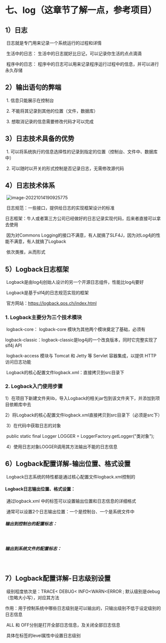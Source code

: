 # 七、log（这章节了解一点，参考项目）

## 1）日志

​		日志就是专门用来记录一个系统运行的过程和详情

​		生活中的日志： 生活中的日志就好比日记，可以记录你生活的点点滴滴

​		程序中的日志： 程序中的日志可以用来记录程序运行过程中的信息，并可以进行永久存储

## 2）输出语句的弊端

​			1. 信息只能展示在控制台

​			2. 不能将其记录到其他的位置（文件，数据库）

​			3. 想取消记录的信息需要修改代码才可以完成

## 3）日志技术具备的优势

​			1. 可以将系统执行的信息选择性的记录到指定的位置（控制台、文件中、数据库中）

​			2. 可以随时以开关的形式控制是否记录日志，无需修改源代码

## 4）日志技术体系

​			![image-20221014190925775](D:\yjxz\Review_outline\yjxz\background\_01JavaSE\06exception\document\assets\日志技术体系.png)

​	日志规范：一些接口，提供给日志的实现框架设计的标准

​	日志框架：牛人或者第三方公司已经做好的日志记录实现代码，后来者直接可以拿去使用

​	因为对Commons Logging的接口不满意，有人就搞了SLF4J，因为对Log4j的性能不满意，有人就搞了Logback

​	依次类推，从而形式

## 5）Logback日志框架

​		Logback是由log4j创始人设计的另一个开源日志组件，性能比log4j要好

​		Logback是基于slf4j的日志规范实现的框架

​		官方网站：https://logback.qos.ch/index.html

### 1. Logback主要分为三个技术模块

​	 logback-core： logback-core 模块为其他两个模块奠定了基础，必须有	

​	logback-classic：logback-classic是log4j的一个改良版本，同时它完整实现了slf4j API

​	logback-access 模块与 Tomcat 和 Jetty 等 Servlet 容器集成，以提供 HTTP 访问日志功能

​	Logback的核心配置文件logback.xml：直接拷贝到src目录下

### 2. Logback入门使用步骤

​	1）在项目下新建文件夹lib，导入Logback的相关jar包到该文件夹下，并添加到项目依赖库中去

​	2）将Logback的核心配置文件logback.xml直接拷贝到src目录下（必须是src下）

​	3）在代码中获取日志的对象

​		public static final Logger LOGGER = LoggerFactory.getLogger("类对象");

​	4）使用日志对象LOGGER调用其方法输出不能的日志信息

## 6）Logback配置详解-输出位置、格式设置

​		Logback日志系统的特性都是通过核心配置文件logback.xml控制的

#### Logback日志输出位置、格式设置：

​	通过logback.xml 中的<append>标签可以设置输出位置和日志信息的详细格式

​	通常可以设置2个日志输出位置：一个是控制台、一个是系统文件中

##### 	输出到控制台的配置标志：

​		<appender name="CONSOLE" class="ch.qos.logback.core.ConsoleAppender">

##### 	输出到系统文件的配置标志：

​		<appender name="FILE" class="ch.qos.logback.core.rolling.RollingFileAppender">

## 7）Logback配置详解-日志级别设置

​		级别程度依次是：TRACE< DEBUG< INFO<WARN<ERROR  ; 默认级别是debug（忽略大小写），对应其方法

​		作用：用于控制系统中哪些日志级别是可以输出的，只输出级别不低于设定级别的日志信息

​		ALL  和 OFF分别是打开全部日志信息，及关闭全部日志信息

​		具体在<root level="INFO">标签的level属性中设置日志级别

​		<root level="INFO">   

​			 <appender-ref ref="CONSOLE"/>    

​			<appender-ref ref="FILE" />

​		</root>
